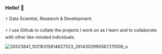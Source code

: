 ### Hello! 👋

⚡ Data Scientist, Research & Development. 

⚡ I use Github to collate the projects I work on as I learn and to collaborate with other like-minded individuals. 

![35523841_10216315814627323_2614302990567211008_o](https://user-images.githubusercontent.com/75264977/112198233-cf438a80-8c04-11eb-80cd-75d3d8b651b5.jpg)

<!--
**DiweenHawezy/DiweenHawezy** is a ✨ _special_ ✨ repository because its `README.md` (this file) appears on your GitHub profile.

Here are some ideas to get you started:

- 🔭 I’m currently working on ...
- 🌱 I’m currently learning ...
- 👯 I’m looking to collaborate on ...
- 🤔 I’m looking for help with ...
- 💬 Ask me about ...
- 📫 How to reach me: ...
- 😄 Pronouns: ...
- ⚡ Fun fact: ...
-->
